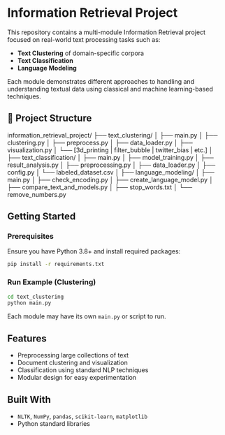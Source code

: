 # Information Retrieval Project

This repository contains a multi-module Information Retrieval project focused on real-world text processing tasks such as:

- **Text Clustering** of domain-specific corpora
- **Text Classification**
- **Language Modeling**

Each module demonstrates different approaches to handling and understanding textual data using classical and machine learning-based techniques.

## 📁 Project Structure

information_retrieval_project/
├── text_clustering/
│ ├── main.py
│ ├── clustering.py
│ ├── preprocess.py
│ ├── data_loader.py
│ ├── visualization.py
│ └── [3d_printing | filter_bubble | twitter_bias | etc.]
│
├── text_classification/
│ ├── main.py
│ ├── model_training.py
│ ├── result_analysis.py
│ ├── preprocessing.py
│ ├── data_loader.py
│ ├── config.py
│ └── labeled_dataset.csv
│
├── language_modeling/
│ ├── main.py
│ ├── check_encoding.py
│ ├── create_language_model.py
│ ├── compare_text_and_models.py
│ ├── stop_words.txt
│ └── remove_numbers.py

##  Getting Started

### Prerequisites
Ensure you have Python 3.8+ and install required packages:

```bash
pip install -r requirements.txt
```

### Run Example (Clustering)
```bash
cd text_clustering
python main.py
```

Each module may have its own `main.py` or script to run.

##  Features
- Preprocessing large collections of text
- Document clustering and visualization
- Classification using standard NLP techniques
- Modular design for easy experimentation

##  Built With
- `NLTK`, `NumPy`, `pandas`, `scikit-learn`, `matplotlib`
- Python standard libraries


